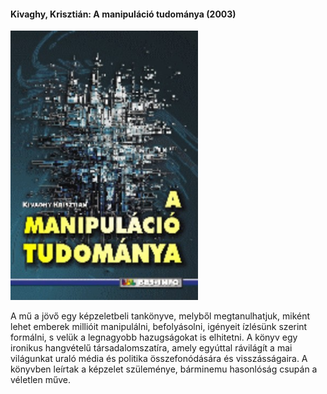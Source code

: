 #### <a name="id_293">Kivaghy, Krisztián: A manipuláció tudománya (2003)</a>
<img src="https://github.com/BercziSandor/calibre_lib/raw/main/Kivaghy%2C%20Krisztian/A%20manipulacio%20tudomanya%20%28293%29/cover.jpg" alt="cover" width="300"/>

<div>
<p>A mű a jövő egy képzeletbeli tankönyve, melyből meg­tanulhatjuk, miként lehet emberek millióit manipulálni, befolyásolni, igényeit ízlésünk szerint formálni, s velük a legnagyobb hazugságokat is elhitetni. A könyv egy ironikus hangvételű társadalomszatíra, amely egyúttal rávilágít a mai világunkat uraló média és politika összefonódására és visszásságaira. A könyvben leírtak a képzelet szüleménye, bárminemu hasonlóság csupán a véletlen műve.</p></div>

